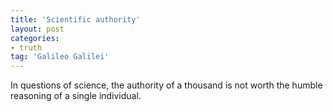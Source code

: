 ```yaml
---
title: 'Scientific authority'
layout: post
categories:
- truth
tag: 'Galileo Galilei'
---
```


In questions of science, the authority of a thousand is not worth the humble reasoning of a single individual.